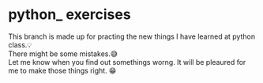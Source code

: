 # python_ exercises 

This branch is made up for practing the new things I have learned at python class.💡<br>
There might be some mistakes.😅 <br>
Let me know when you find out somethings worng.  It will be pleaured for me to make those things right. 😁
